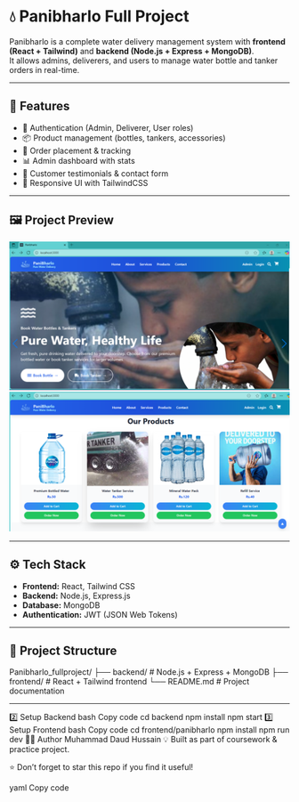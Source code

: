 # 💧 Panibharlo Full Project

Panibharlo is a complete water delivery management system with **frontend (React + Tailwind)** and **backend (Node.js + Express + MongoDB)**.  
It allows admins, deliverers, and users to manage water bottle and tanker orders in real-time.

---

## 🚀 Features
- 🔐 Authentication (Admin, Deliverer, User roles)
- 📦 Product management (bottles, tankers, accessories)
- 🛒 Order placement & tracking
- 📊 Admin dashboard with stats
- 💬 Customer testimonials & contact form
- 🎨 Responsive UI with TailwindCSS

---

## 🖼️ Project Preview

![Project Screenshot 1](https://github.com/daud-hussain569/panibharlo-fullproject/blob/main/asdfg.jpeg.png?raw=true)
![Project Screenshot 2](https://github.com/daud-hussain569/panibharlo-fullproject/blob/main/vhbcvh.jpeg.png?raw=true)



---

## ⚙️ Tech Stack
- **Frontend:** React, Tailwind CSS  
- **Backend:** Node.js, Express.js  
- **Database:** MongoDB  
- **Authentication:** JWT (JSON Web Tokens)  

---

## 📂 Project Structure
Panibharlo_fullproject/
├── backend/ # Node.js + Express + MongoDB
├── frontend/ # React + Tailwind frontend
└── README.md # Project documentation

---



2️⃣ Setup Backend
bash
Copy code
cd backend
npm install
npm start
3️⃣ Setup Frontend
bash
Copy code
cd frontend/panibharlo
npm install
npm run dev
👨‍💻 Author
Muhammad Daud Hussain
💡 Built as part of coursework & practice project.

⭐ Don’t forget to star this repo if you find it useful!


yaml
Copy code
